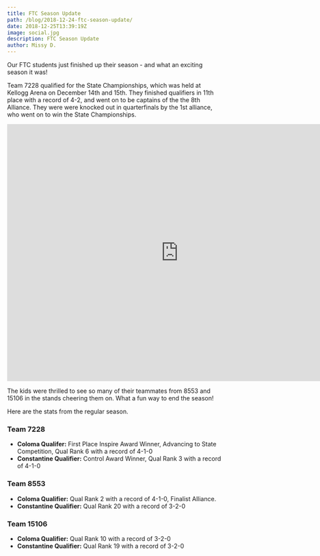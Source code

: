 ```yaml
---
title: FTC Season Update
path: /blog/2018-12-24-ftc-season-update/
date: 2018-12-25T13:39:19Z
image: social.jpg
description: FTC Season Update
author: Missy D.
---
```


Our FTC students just finished up their season - and what an exciting season it was!

Team 7228 qualified for the State Championships, which was held at Kellogg Arena on December 14th and 15th. They finished qualifiers in 11th place with a record of 4-2, and went on to be captains of the the 8th Alliance. They were were knocked out in quarterfinals by the 1st alliance, who went on to win the State Championships.

<!--more-->

<iframe src="https://strykeforce.smugmug.com/frame/slideshow?key=XdBZck&autoStart=1&captions=0&navigation=0&playButton=0&randomize=0&speed=3&transition=fade&transitionSpeed=2" width="800" height="600" frameborder="no" scrolling="no"></iframe>

The kids were thrilled to see so many of their teammates from 8553 and 15106 in the stands cheering them on. What a fun way to end the season!

Here are the stats from the regular season.

### Team 7228

- **Coloma Qualifer:** First Place Inspire Award Winner, Advancing to State Competition, Qual Rank 6 with a record of 4-1-0
- **Constantine Qualifier:** Control Award Winner, Qual Rank 3 with a record of 4-1-0

### Team 8553

- **Coloma Qualifier:** Qual Rank 2 with a record of 4-1-0, Finalist Alliance.
- **Constantine Qualifier:** Qual Rank 20 with a record of 3-2-0

### Team 15106

- **Coloma Qualifier:** Qual Rank 10 with a record of 3-2-0
- **Constantine Qualifier:** Qual Rank 19 with a record of 3-2-0
